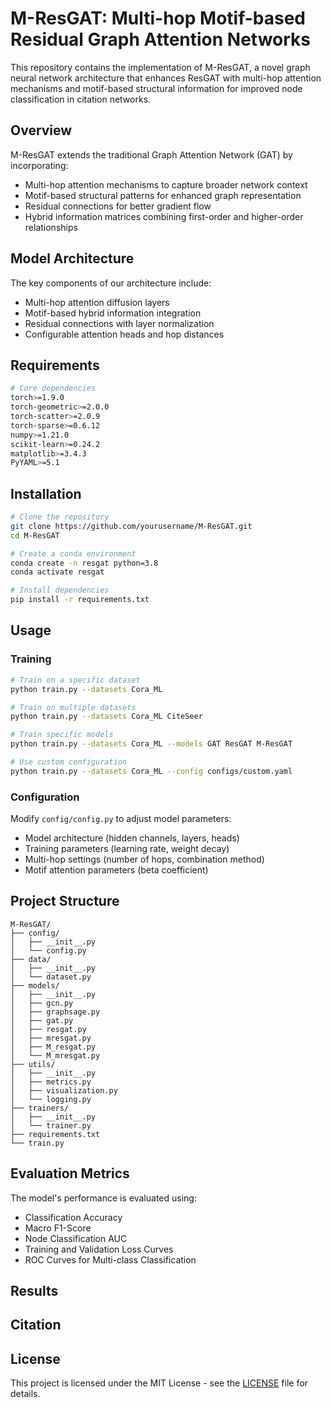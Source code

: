 # M-ResGAT: Multi-hop Motif-based Residual Graph Attention Networks

This repository contains the implementation of M-ResGAT, a novel graph neural network architecture that enhances ResGAT with multi-hop attention mechanisms and motif-based structural information for improved node classification in citation networks.

## Overview

M-ResGAT extends the traditional Graph Attention Network (GAT) by incorporating:
- Multi-hop attention mechanisms to capture broader network context
- Motif-based structural patterns for enhanced graph representation
- Residual connections for better gradient flow
- Hybrid information matrices combining first-order and higher-order relationships

## Model Architecture

The key components of our architecture include:
- Multi-hop attention diffusion layers
- Motif-based hybrid information integration
- Residual connections with layer normalization
- Configurable attention heads and hop distances

## Requirements

```bash
# Core dependencies
torch>=1.9.0
torch-geometric>=2.0.0
torch-scatter>=2.0.9
torch-sparse>=0.6.12
numpy>=1.21.0
scikit-learn>=0.24.2
matplotlib>=3.4.3
PyYAML>=5.1
```

## Installation

```bash
# Clone the repository
git clone https://github.com/yourusername/M-ResGAT.git
cd M-ResGAT

# Create a conda environment
conda create -n resgat python=3.8
conda activate resgat

# Install dependencies
pip install -r requirements.txt
```

## Usage

### Training

```bash
# Train on a specific dataset
python train.py --datasets Cora_ML

# Train on multiple datasets
python train.py --datasets Cora_ML CiteSeer

# Train specific models
python train.py --datasets Cora_ML --models GAT ResGAT M-ResGAT

# Use custom configuration
python train.py --datasets Cora_ML --config configs/custom.yaml
```

### Configuration

Modify `config/config.py` to adjust model parameters:
- Model architecture (hidden channels, layers, heads)
- Training parameters (learning rate, weight decay)
- Multi-hop settings (number of hops, combination method)
- Motif attention parameters (beta coefficient)

## Project Structure

```
M-ResGAT/
├── config/
│   ├── __init__.py
│   └── config.py
├── data/
│   ├── __init__.py
│   └── dataset.py
├── models/
│   ├── __init__.py
│   ├── gcn.py
│   ├── graphsage.py
│   ├── gat.py
│   ├── resgat.py
│   ├── mresgat.py
│   ├── M_resgat.py
│   └── M_mresgat.py
├── utils/
│   ├── __init__.py
│   ├── metrics.py
│   ├── visualization.py
│   └── logging.py
├── trainers/
│   ├── __init__.py
│   └── trainer.py
├── requirements.txt
└── train.py
```

## Evaluation Metrics

The model's performance is evaluated using:
- Classification Accuracy
- Macro F1-Score
- Node Classification AUC
- Training and Validation Loss Curves
- ROC Curves for Multi-class Classification

## Results


## Citation


## License

This project is licensed under the MIT License - see the [LICENSE](LICENSE) file for details.
